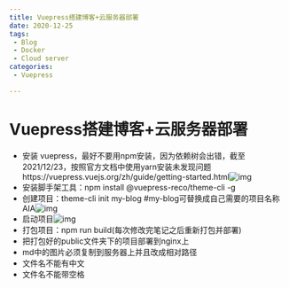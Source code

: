 ```yaml
---
title: Vuepress搭建博客+云服务器部署
date: 2020-12-25
tags:
 - Blog
 - Docker
 - Cloud server
categories:
 - Vuepress

---
```


# Vuepress搭建博客+云服务器部署

+ 安装 vuepress，最好不要用npm安装，因为依赖树会出错，截至2021/12/23，按照官方文档中使用yarn安装未发现问题https://vuepress.vuejs.org/zh/guide/getting-started.html![img](https://markdown-1301334775.cos.eu-frankfurt.myqcloud.com/markdown/4cc9c0e8-7da9-4050-bad7-f569c62896a7-14899999.jpg)
+ 安装脚手架工具：npm install @vuepress-reco/theme-cli -g  
+ 创建项目：theme-cli init my-blog  #my-blog可替换成自己需要的项目名称AIA![img](https://markdown-1301334775.cos.eu-frankfurt.myqcloud.com/markdown/a38d9a29-0596-4827-902f-c867b9dca7bb-14899999.jpg)
+ 启动项目![img](https://markdown-1301334775.cos.eu-frankfurt.myqcloud.com/markdown/9521949d-c903-4cd5-9401-b31e8561f9fa-14899999.jpg)
+ 打包项目：npm run build(每次修改完笔记之后重新打包并部署)
+ 把打包好的public文件夹下的项目部署到nginx上
+ md中的图片必须复制到服务器上并且改成相对路径
+ 文件名不能有中文
+ 文件名不能带空格

